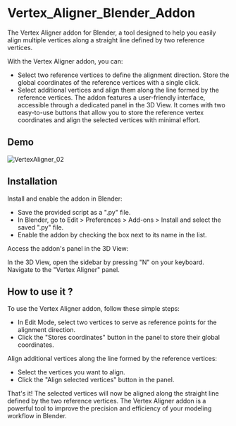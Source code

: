 
# Vertex_Aligner_Blender_Addon

The Vertex Aligner addon for Blender, a tool designed to help you easily align multiple vertices along a straight line defined by two reference vertices.

With the Vertex Aligner addon, you can:

- Select two reference vertices to define the alignment direction. Store the global coordinates of the reference vertices with a single click. 
- Select additional vertices and align them along the line formed by the reference vertices. 
The addon features a user-friendly interface, accessible through a dedicated panel in the 3D View. It comes with two easy-to-use buttons that allow you to store the reference vertex coordinates and align the selected vertices with minimal effort.




## Demo
![VertexAligner_02](https://user-images.githubusercontent.com/8767286/229630709-afb323a4-19b5-42f9-8b56-f215eb43c32b.gif)


## Installation

Install and enable the addon in Blender:

- Save the provided script as a ".py" file.
- In Blender, go to Edit > Preferences > Add-ons > Install and select the saved ".py" file.
- Enable the addon by checking the box next to its name in the list.

Access the addon's panel in the 3D View:

In the 3D View, open the sidebar by pressing "N" on your keyboard.
Navigate to the "Vertex Aligner" panel.
## How to use it ? 

To use the Vertex Aligner addon, follow these simple steps:


- In Edit Mode, select two vertices to serve as reference points for the alignment direction.
- Click the "Stores coordinates" button in the panel to store their global coordinates.

Align additional vertices along the line formed by the reference vertices:

- Select the vertices you want to align.
- Click the "Align selected vertices" button in the panel.

That's it! The selected vertices will now be aligned along the straight line defined by the two reference vertices. The Vertex Aligner addon is a powerful tool to improve the precision and efficiency of your modeling workflow in Blender.


